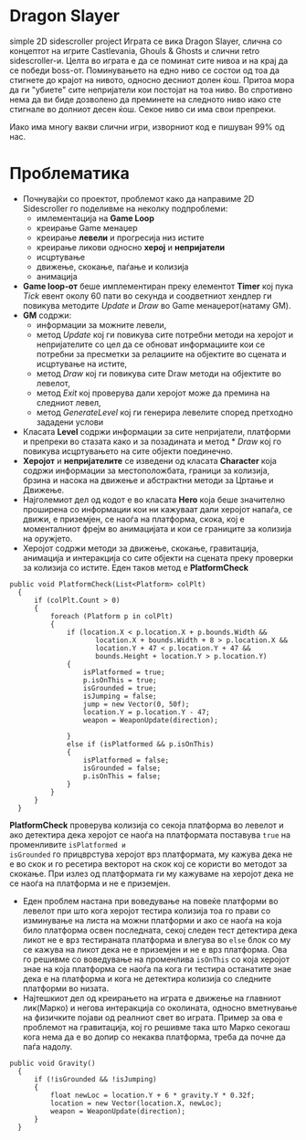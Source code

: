 # Dragon Slayer
simple 2D sidescroller project
Играта се вика Dragon Slayer, слична со концептот на игрите Castlevania, Ghouls & Ghosts и слични retro sidescroller-и. Целта во играта е да се поминат сите нивоа и на крај да се победи boss-от. Поминувањето на едно ниво се состои од тоа да стигнете до крајот на нивото, односно десниот долен ќош. Притоа мора да ги "убиете" сите непријатели кои постојат на тоа ниво. Во спротивно нема да ви биде дозволено да преминете на следното ниво иако сте стигнале во долниот десен ќош. Секое ниво си има свои препреки.

Иако има многу вакви слични игри, изворниот код е пишуван 99% од нас.

# Проблематика
- Почнувајќи со проектот, проблемот како да направиме 2D Sidescroller го поделивме на неколку подпроблеми:
  - имлементација на **Game Loop**
  - креирање Game менаџер
  - креирање **левели** и прогресија низ истите
  - креирање ликови односно **херој** и **непријатели**
  - исцртување
  - движење, скокање, паѓање и колизија
  - анимација
- **Game loop-от** беше имплементиран преку елементот **Timer** кој пука *Tick* евент околу 60 пати во секунда и соодветниот      хендлер ги повикува методите *Update* и *Draw* во Game менаџерот(натаму GM).
- **GM** содржи:
  - информации за можните левели,
  - метод *Update* кој ги повикува сите потребни методи на херојот и непријателите со   цел да се обноват информациите кои се     потребни за пресметки за релациите на објектите во сцената и исцртување на истите,
  - метод *Draw* кој ги повикува сите Draw методи на објектите во левелот,
  - метод *Exit* кој проверува дали херојот може да премина на следниот левел,
  - метод *GenerateLevel* кој ги генерира левелите според претходно зададени услови
- Класата **Level** содржи информации за сите непријатели, платформи и препреки во стазата како и за позадината и метод   *    *Draw* кој го повикува исцртувањето на сите објекти поединечно.
- **Херојот** и **непријателите** се изведени од класата **Character** која содржи информации за местоположбата, граници за    колизија, брзина и насока на движење и абстрактни методи за Цртање и Движење.
- Најголемиот дел од кодот е во класата **Hero** која беше значително проширена со информации кои ни кажуваат дали херојот     напаѓа, се движи, е приземјен, се наоѓа на платформа, скока, кој е моменталниот фрејм во анимацијата и кои се границите за   колизија на оружјето.
- Херојот содржи методи за движење, скокање, гравитација, анимација и интеракција со сите објекти на сцената преку проверки    за колизија со истите. Еден таков метод е **PlatformCheck**
```
public void PlatformCheck(List<Platform> colPlt)
  {
      if (colPlt.Count > 0)
      {
          foreach (Platform p in colPlt)
          {
              if (location.X < p.location.X + p.bounds.Width &&
                     location.X + bounds.Width + 8 > p.location.X &&
                     location.Y + 47 < p.location.Y + 47 &&
                     bounds.Height + location.Y > p.location.Y)
              {
                  isPlatformed = true;
                  p.isOnThis = true;
                  isGrounded = true;
                  isJumping = false;
                  jump = new Vector(0, 50f);
                  location.Y = p.location.Y - 47;
                  weapon = WeaponUpdate(direction);
                  
              }
              else if (isPlatformed && p.isOnThis)
              {
                  isPlatformed = false;
                  isGrounded = false;
                  p.isOnThis = false;
              }
          }
      }
  }
```
  **PlatformCheck** проверува колизија со секоја платформа во левелот и ако детектира дека херојот се наоѓа на платформата     поставува <code>true</code> на променливите <code>isPlatformed и isGrounded</code> го прицврстува херојот врз платформата,   му кажува дека не е во скок и го ресетира векторот на скок кој се користи во методот за скокање.
  При излез од платформата ги му кажуваме на херојот дека не се наоѓа на платформа и не е приземјен.
- Еден проблем настана при воведување на повеќе платформи во левелот при што кога херојот тестира колизија тоа го прави со     изминување на листа на можни платформи и ако се наоѓа на која било платформа освен последната, секој следен тест детектира   дека ликот не е врз тестираната платформа и влегува во <code>else</code> блок со му се кажува на ликот дека не е приземјен   и не е врз платформа. Ова го решивме со воведување на променлива <code>isOnThis</code> со која херојот знае на која          платформа се наоѓа па кога ги тестира останатите знае дека е на платформа и кога не детектира колизија со следните           платформи во низата. 
- Најтешкиот дел од креирањето на играта е движење на главниот лик(Марко) и негова интеракција со околината, односно           вметнување на физичките појави од реалниот свет во играта. Пример за ова е проблемот на гравитација, кој го решивме така     што Марко секогаш кога нема да е во допир со некаква платформа, треба да почне да паѓа надолу.
```
public void Gravity()
  {
      if (!isGrounded && !isJumping)
      {
          float newLoc = location.Y + 6 * gravity.Y * 0.32f;
          location = new Vector(location.X, newLoc);
          weapon = WeaponUpdate(direction);
      }
  }
```
